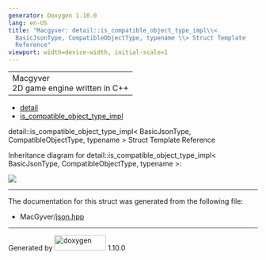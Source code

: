 ```yaml
---
generator: Doxygen 1.10.0
lang: en-US
title: "Macgyver: detail::is_compatible_object_type_impl\\<
  BasicJsonType, CompatibleObjectType, typename \\> Struct Template
  Reference"
viewport: width=device-width, initial-scale=1
---
```


<div id="top">

<div id="titlearea">

<table data-cellspacing="0" data-cellpadding="0">
<colgroup>
<col style="width: 100%" />
</colgroup>
<tbody>
<tr id="projectrow" class="odd">
<td id="projectalign"><div id="projectname">
Macgyver
</div>
<div id="projectbrief">
2D game engine written in C++
</div></td>
</tr>
</tbody>
</table>

</div>

<div id="main-nav">

</div>

<div id="nav-path" class="navpath">

- <a href="namespacedetail.html" class="el">detail</a>
- <a href="structdetail_1_1is__compatible__object__type__impl.html"
  class="el">is_compatible_object_type_impl</a>

</div>

</div>

<div class="header">

<div class="headertitle">

<div class="title">

detail::is_compatible_object_type_impl\< BasicJsonType,
CompatibleObjectType, typename \> Struct Template Reference

</div>

</div>

</div>

<div class="contents">

<div class="dynheader">

Inheritance diagram for detail::is_compatible_object_type_impl\<
BasicJsonType, CompatibleObjectType, typename \>:

</div>

<div class="dyncontent">

<div class="center">

<img src="structdetail_1_1is__compatible__object__type__impl.png"
usemap="#detail::is_5Fcompatible_5Fobject_5Ftype_5Fimpl_3C_20BasicJsonType_2C_20CompatibleObjectType_2C_20typename_20_3E_map" />

</div>

</div>

------------------------------------------------------------------------

The documentation for this struct was generated from the following file:

- MacGyver/<a href="json_8hpp_source.html" class="el">json.hpp</a>

</div>

------------------------------------------------------------------------

<span class="small">Generated
by [<img src="doxygen.svg" class="footer" width="104" height="31"
alt="doxygen" />](https://www.doxygen.org/index.html) 1.10.0</span>
